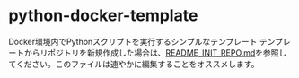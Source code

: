 # python-docker-template
Docker環境内でPythonスクリプトを実行するシンプルなテンプレート
テンプレートからリポジトリを新規作成した場合は、[README_INIT_REPO.md](document/README_INIT_REPO.md)を参照してください。このファイルは速やかに編集することをオススメします。
